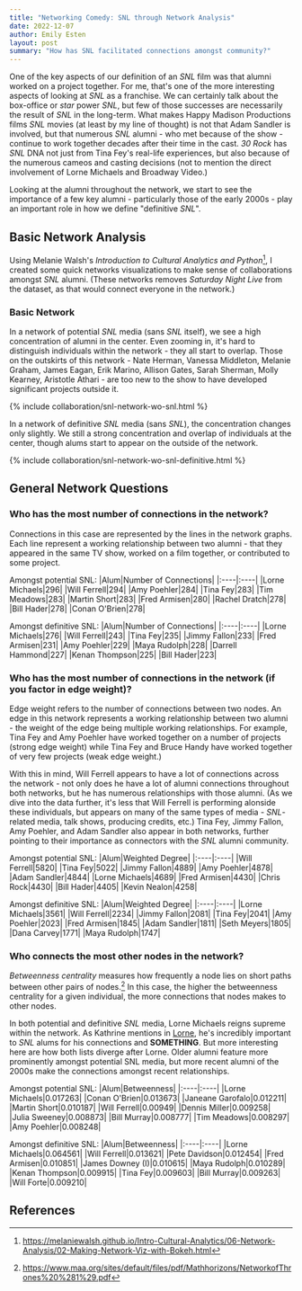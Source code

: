 ```yaml
---
title: "Networking Comedy: SNL through Network Analysis"
date: 2022-12-07
author: Emily Esten
layout: post
summary: "How has SNL facilitated connections amongst community?"
---
```

One of the key aspects of our definition of an *SNL* film was that alumni worked on a project together. For me, that's one of the more interesting aspects of looking at *SNL* as a franchise. We can certainly talk about the box-office or *star* power *SNL*, but few of those successes are necessarily the result of *SNL* in the long-term. What makes Happy Madison Productions films *SNL* movies (at least by my line of thought) is not that Adam Sandler is involved, but that numerous *SNL* alumni - who met because of the show - continue to work together decades after their time in the cast. *30 Rock* has *SNL* DNA not just from Tina Fey's real-life experiences, but also because of the numerous cameos and casting decisions (not to mention the direct involvement of Lorne Michaels and Broadway Video.)

Looking at the alumni throughout the network, we start to see the importance of a few key alumni - particularly those of the early 2000s - play an important role in how we define "definitive *SNL*".

## Basic Network Analysis
Using Melanie Walsh's *Introduction to Cultural Analytics and Python*[^1], I created some quick networks visualizations to make sense of collaborations amongst *SNL* alumni. (These networks removes *Saturday Night Live* from the dataset, as that would connect everyone in the network.)

### Basic Network

In a network of potential *SNL* media (sans *SNL* itself), we see a high concentration of alumni in the center. Even zooming in, it's hard to distinguish individuals within the network - they all start to overlap. Those on the outskirts of this network - Nate Herman, Vanessa Middleton, Melanie Graham, James Eagan, Erik Marino, Allison Gates, Sarah Sherman, Molly Kearney, Aristotle Athari - are too new to the show to have developed significant projects outside it.

{% include collaboration/snl-network-wo-snl.html %}

In a network of definitive *SNL* media (sans *SNL*), the concentration changes only slightly. We still a strong concentration and overlap of individuals at the center, though alums start to appear on the outside of the network.

{% include collaboration/snl-network-wo-snl-definitive.html %}

## General Network Questions
### Who has the most number of connections in the network?
Connections in this case are represented by the lines in the network graphs. Each line represent a working relationship between two alumni - that they appeared in the same TV show, worked on a film together, or contributed to some project.  

Amongst potential SNL:
|Alum|Number of Connections|
|:----|:----|
|Lorne Michaels|296|
|Will Ferrell|294|
|Amy Poehler|284|
|Tina Fey|283|
|Tim Meadows|283|
|Martin Short|283|
|Fred Armisen|280|
|Rachel Dratch|278|
|Bill Hader|278|
|Conan O'Brien|278|

Amongst definitive SNL:
|Alum|Number of Connections|
|:----|:----|
|Lorne Michaels|276|
|Will Ferrell|243|
|Tina Fey|235|
|Jimmy Fallon|233|
|Fred Armisen|231|
|Amy Poehler|229|
|Maya Rudolph|228|
|Darrell Hammond|227|
|Kenan Thompson|225|
|Bill Hader|223|


### Who has the most number of connections in the network (if you factor in edge weight)?
Edge weight refers to the number of connections between two nodes. An edge in this network represents a working relationship between two alumni - the weight of the edge being multiple working relationships. For example, Tina Fey and Amy Poehler have worked together on a number of projects (strong edge weight) while Tina Fey and Bruce Handy have worked together of very few projects (weak edge weight.)

With this in mind, Will Ferrell appears to have a lot of connections across the network - not only does he have a lot of alumni connections throughout both networks, but he has numerous relationships with those alumni. (As we dive into the data further, it's less that Will Ferrell is performing alonside these individuals, but appears on many of the same types of media - *SNL*-related media, talk shows, producing credits, etc.) Tina Fey, Jimmy Fallon, Amy Poehler, and Adam Sandler also appear in both networks, further pointing to their importance as connectors with the *SNL* alumni community.   

Amongst potential SNL:
|Alum|Weighted Degree|
|:----|:----|
|Will Ferrell|5820|
|Tina Fey|5022|
|Jimmy Fallon|4889|
|Amy Poehler|4878|
|Adam Sandler|4844|
|Lorne Michaels|4689|
|Fred Armisen|4430|
|Chris Rock|4430|
|Bill Hader|4405|
|Kevin Nealon|4258|

Amongst definitive SNL:
|Alum|Weighted Degree|
|:----|:----|
|Lorne Michaels|3561|
|Will Ferrell|2234|
|Jimmy Fallon|2081|
|Tina Fey|2041|
|Amy Poehler|2023|
|Fred Armisen|1845|
|Adam Sandler|1811|
|Seth Meyers|1805|
|Dana Carvey|1771|
|Maya Rudolph|1747|

### Who connects the most other nodes in the network?

*Betweenness centrality* measures how frequently a node lies on short paths between other pairs of nodes.[^4] In this case, the higher the betweenness centrality for a given individual, the more connections that nodes makes to other nodes.

In both potential and definitive *SNL* media, Lorne Michaels reigns supreme within the network. As Kathrine mentions in [Lorne](), he's incredibly important to *SNL* alums for his connections and **SOMETHING**. But more interesting here are how both lists diverge after Lorne. Older alumni feature more prominently amongst potential SNL media, but more recent alumni of the 2000s make the connections amongst recent relationships.

Amongst potential SNL:
|Alum|Betweenness|
|:----|:----|
|Lorne Michaels|0.017263|
|Conan O'Brien|0.013673|
|Janeane Garofalo|0.012211|
|Martin Short|0.010187|
|Will Ferrell|0.00949|
|Dennis Miller|0.009258|
|Julia Sweeney|0.008873|
|Bill Murray|0.008777|
|Tim Meadows|0.008297|
|Amy Poehler|0.008248|

Amongst definitive SNL:
|Alum|Betweenness|
|:----|:----|
|Lorne Michaels|0.064561|
|Will Ferrell|0.013621|
|Pete Davidson|0.012454|
|Fred Armisen|0.010851|
|James Downey (I)|0.010615|
|Maya Rudolph|0.010289|
|Kenan Thompson|0.009915|
|Tina Fey|0.009603|
|Bill Murray|0.009263|
|Will Forte|0.009210|




## References
[^1]: https://melaniewalsh.github.io/Intro-Cultural-Analytics/06-Network-Analysis/02-Making-Network-Viz-with-Bokeh.html
[^2]: As mentioned in "About the Coefficient", the person coefficient favors actors over writers.  
[^3]: https://www.indiewire.com/2019/05/paula-pell-wine-country-snl-interview-1202141133/
[^4]: https://www.maa.org/sites/default/files/pdf/Mathhorizons/NetworkofThrones%20%281%29.pdf
